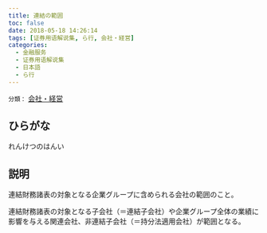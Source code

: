 ```yaml
---
title: 連結の範囲
toc: false
date: 2018-05-18 14:26:14
tags: [证券用语解说集, ら行, 会社・経営]
categories:
  - 金融服务
  - 证券用语解说集
  - 日本語
  - ら行
---
```


`分類：` [会社・経営](/tags/会社・経営/)

## ひらがな

れんけつのはんい

## 説明

連結財務諸表の対象となる企業グループに含められる会社の範囲のこと。

連結財務諸表の対象となる子会社（＝連結子会社）や企業グループ全体の業績に影響を与える関連会社、非連結子会社（＝持分法適用会社）が範囲となる。
